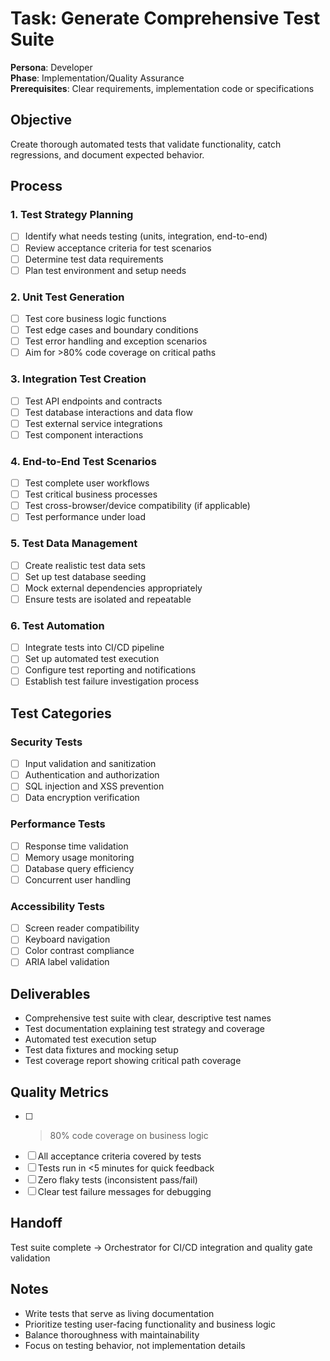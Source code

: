 # Task: Generate Comprehensive Test Suite

**Persona**: Developer  
**Phase**: Implementation/Quality Assurance  
**Prerequisites**: Clear requirements, implementation code or specifications

## Objective
Create thorough automated tests that validate functionality, catch regressions, and document expected behavior.

## Process

### 1. Test Strategy Planning
- [ ] Identify what needs testing (units, integration, end-to-end)
- [ ] Review acceptance criteria for test scenarios
- [ ] Determine test data requirements
- [ ] Plan test environment and setup needs

### 2. Unit Test Generation
- [ ] Test core business logic functions
- [ ] Test edge cases and boundary conditions
- [ ] Test error handling and exception scenarios
- [ ] Aim for >80% code coverage on critical paths

### 3. Integration Test Creation
- [ ] Test API endpoints and contracts
- [ ] Test database interactions and data flow
- [ ] Test external service integrations
- [ ] Test component interactions

### 4. End-to-End Test Scenarios
- [ ] Test complete user workflows
- [ ] Test critical business processes
- [ ] Test cross-browser/device compatibility (if applicable)
- [ ] Test performance under load

### 5. Test Data Management
- [ ] Create realistic test data sets
- [ ] Set up test database seeding
- [ ] Mock external dependencies appropriately
- [ ] Ensure tests are isolated and repeatable

### 6. Test Automation
- [ ] Integrate tests into CI/CD pipeline
- [ ] Set up automated test execution
- [ ] Configure test reporting and notifications
- [ ] Establish test failure investigation process

## Test Categories

### Security Tests
- [ ] Input validation and sanitization
- [ ] Authentication and authorization
- [ ] SQL injection and XSS prevention
- [ ] Data encryption verification

### Performance Tests
- [ ] Response time validation
- [ ] Memory usage monitoring
- [ ] Database query efficiency
- [ ] Concurrent user handling

### Accessibility Tests
- [ ] Screen reader compatibility
- [ ] Keyboard navigation
- [ ] Color contrast compliance
- [ ] ARIA label validation

## Deliverables
- Comprehensive test suite with clear, descriptive test names
- Test documentation explaining test strategy and coverage
- Automated test execution setup
- Test data fixtures and mocking setup
- Test coverage report showing critical path coverage

## Quality Metrics
- [ ] >80% code coverage on business logic
- [ ] All acceptance criteria covered by tests
- [ ] Tests run in <5 minutes for quick feedback
- [ ] Zero flaky tests (inconsistent pass/fail)
- [ ] Clear test failure messages for debugging

## Handoff
Test suite complete → Orchestrator for CI/CD integration and quality gate validation

## Notes
- Write tests that serve as living documentation
- Prioritize testing user-facing functionality and business logic
- Balance thoroughness with maintainability
- Focus on testing behavior, not implementation details